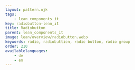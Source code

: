 ```yaml
---
layout: pattern.njk
tags: 
    - lean_components_it
key: radiobutton-lean_it
title: Radiobutton
parent: lean_components_it
image: lean/overview/radiobutton.webp
keywords: radio, radiobuttion, radio button, radio group
order: 210
availablelanguages: 
    - de
    - en
---
```

